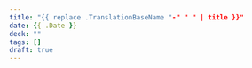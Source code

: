 ```yaml
---
title: "{{ replace .TranslationBaseName "-" " " | title }}"
date: {{ .Date }}
deck: ""
tags: []
draft: true
---
```


